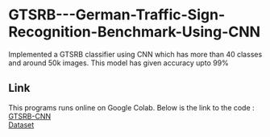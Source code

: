 # GTSRB---German-Traffic-Sign-Recognition-Benchmark-Using-CNN
Implemented a GTSRB classifier using CNN which has more than 40 classes and around 50k images. This model has given accuracy upto 99%
## Link
This programs runs online on Google Colab. Below is the link to the code : <br />
[GTSRB-CNN](https://colab.research.google.com/drive/1Vo2QKVPBhHfL1echG31ThkudmZS_Ug8Q?usp=sharing) <br />
[Dataset](https://www.kaggle.com/datasets/meowmeowmeowmeowmeow/gtsrb-german-traffic-sign?datasetId=82373&sortBy=voteCount)
